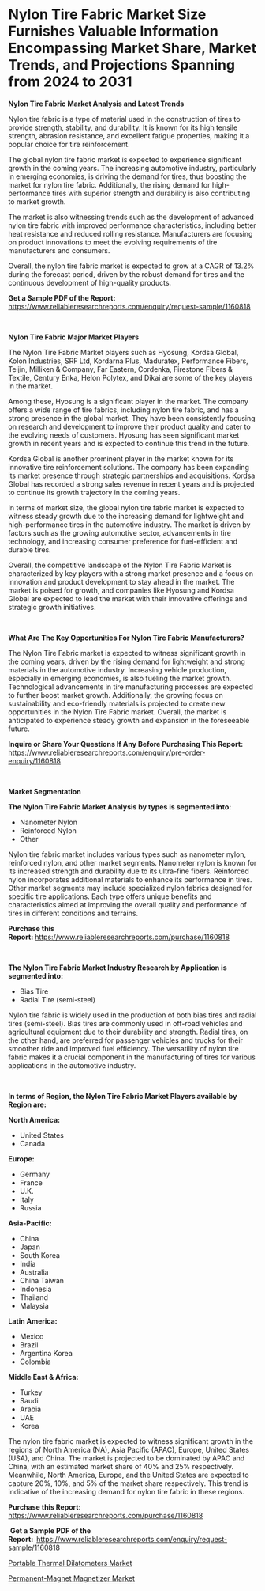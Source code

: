 <p><h1>Nylon Tire Fabric Market Size Furnishes Valuable Information Encompassing Market Share, Market Trends, and Projections Spanning from 2024 to 2031</h1></p><p><strong>Nylon Tire Fabric Market Analysis and Latest Trends</strong></p>
<p><p>Nylon tire fabric is a type of material used in the construction of tires to provide strength, stability, and durability. It is known for its high tensile strength, abrasion resistance, and excellent fatigue properties, making it a popular choice for tire reinforcement.</p><p>The global nylon tire fabric market is expected to experience significant growth in the coming years. The increasing automotive industry, particularly in emerging economies, is driving the demand for tires, thus boosting the market for nylon tire fabric. Additionally, the rising demand for high-performance tires with superior strength and durability is also contributing to market growth.</p><p>The market is also witnessing trends such as the development of advanced nylon tire fabric with improved performance characteristics, including better heat resistance and reduced rolling resistance. Manufacturers are focusing on product innovations to meet the evolving requirements of tire manufacturers and consumers.</p><p>Overall, the nylon tire fabric market is expected to grow at a CAGR of 13.2% during the forecast period, driven by the robust demand for tires and the continuous development of high-quality products.</p></p>
<p><strong>Get a Sample PDF of the Report:&nbsp;</strong> <a href="https://www.reliableresearchreports.com/enquiry/request-sample/1160818">https://www.reliableresearchreports.com/enquiry/request-sample/1160818</a></p>
<p>&nbsp;</p>
<p><strong>Nylon Tire Fabric Major Market Players</strong></p>
<p><p>The Nylon Tire Fabric Market players such as Hyosung, Kordsa Global, Kolon Industries, SRF Ltd, Kordarna Plus, Maduratex, Performance Fibers, Teijin, Milliken & Company, Far Eastern, Cordenka, Firestone Fibers & Textile, Century Enka, Helon Polytex, and Dikai are some of the key players in the market.</p><p>Among these, Hyosung is a significant player in the market. The company offers a wide range of tire fabrics, including nylon tire fabric, and has a strong presence in the global market. They have been consistently focusing on research and development to improve their product quality and cater to the evolving needs of customers. Hyosung has seen significant market growth in recent years and is expected to continue this trend in the future.</p><p>Kordsa Global is another prominent player in the market known for its innovative tire reinforcement solutions. The company has been expanding its market presence through strategic partnerships and acquisitions. Kordsa Global has recorded a strong sales revenue in recent years and is projected to continue its growth trajectory in the coming years.</p><p>In terms of market size, the global nylon tire fabric market is expected to witness steady growth due to the increasing demand for lightweight and high-performance tires in the automotive industry. The market is driven by factors such as the growing automotive sector, advancements in tire technology, and increasing consumer preference for fuel-efficient and durable tires.</p><p>Overall, the competitive landscape of the Nylon Tire Fabric Market is characterized by key players with a strong market presence and a focus on innovation and product development to stay ahead in the market. The market is poised for growth, and companies like Hyosung and Kordsa Global are expected to lead the market with their innovative offerings and strategic growth initiatives.</p></p>
<p>&nbsp;</p>
<p><strong>What Are The Key Opportunities For Nylon Tire Fabric Manufacturers?</strong></p>
<p><p>The Nylon Tire Fabric market is expected to witness significant growth in the coming years, driven by the rising demand for lightweight and strong materials in the automotive industry. Increasing vehicle production, especially in emerging economies, is also fueling the market growth. Technological advancements in tire manufacturing processes are expected to further boost market growth. Additionally, the growing focus on sustainability and eco-friendly materials is projected to create new opportunities in the Nylon Tire Fabric market. Overall, the market is anticipated to experience steady growth and expansion in the foreseeable future.</p></p>
<p><strong>Inquire or Share Your Questions If Any Before Purchasing This Report:</strong> <a href="https://www.reliableresearchreports.com/enquiry/pre-order-enquiry/1160818">https://www.reliableresearchreports.com/enquiry/pre-order-enquiry/1160818</a></p>
<p>&nbsp;</p>
<p><strong>Market Segmentation</strong></p>
<p><strong>The Nylon Tire Fabric Market Analysis by types is segmented into:</strong></p>
<p><ul><li>Nanometer Nylon</li><li>Reinforced Nylon</li><li>Other</li></ul></p>
<p><p>Nylon tire fabric market includes various types such as nanometer nylon, reinforced nylon, and other market segments. Nanometer nylon is known for its increased strength and durability due to its ultra-fine fibers. Reinforced nylon incorporates additional materials to enhance its performance in tires. Other market segments may include specialized nylon fabrics designed for specific tire applications. Each type offers unique benefits and characteristics aimed at improving the overall quality and performance of tires in different conditions and terrains.</p></p>
<p><strong>Purchase this Report:&nbsp;</strong><a href="https://www.reliableresearchreports.com/purchase/1160818">https://www.reliableresearchreports.com/purchase/1160818</a></p>
<p>&nbsp;</p>
<p><strong>The Nylon Tire Fabric Market Industry Research by Application is segmented into:</strong></p>
<p><ul><li>Bias Tire</li><li>Radial Tire (semi-steel)</li></ul></p>
<p><p>Nylon tire fabric is widely used in the production of both bias tires and radial tires (semi-steel). Bias tires are commonly used in off-road vehicles and agricultural equipment due to their durability and strength. Radial tires, on the other hand, are preferred for passenger vehicles and trucks for their smoother ride and improved fuel efficiency. The versatility of nylon tire fabric makes it a crucial component in the manufacturing of tires for various applications in the automotive industry.</p></p>
<p>&nbsp;</p>
<p><strong>In terms of Region, the Nylon Tire Fabric Market Players available by Region are:</strong></p>
<p>
    <p> <strong> North America: </strong>
        <ul>
            <li>United States</li>
            <li>Canada</li>
        </ul>
        </p> 
    <p> <strong> Europe: </strong>
        <ul>
            <li>Germany</li>
            <li>France</li>
            <li>U.K.</li>
            <li>Italy</li>
            <li>Russia</li>
        </ul>
        </p> 
    <p> <strong> Asia-Pacific: </strong>
        <ul>
            <li>China</li>
            <li>Japan</li>
            <li>South Korea</li>
            <li>India</li>
            <li>Australia</li>
            <li>China Taiwan</li>
            <li>Indonesia</li>
            <li>Thailand</li>
            <li>Malaysia</li>
        </ul>
        </p> 
    <p> <strong> Latin America: </strong>
        <ul>
            <li>Mexico</li>
            <li>Brazil</li>
            <li>Argentina Korea</li>
            <li>Colombia</li>
        </ul>
        </p> 
    <p> <strong> Middle East & Africa: </strong>
        <ul>
            <li>Turkey</li>
            <li>Saudi</li>
            <li>Arabia</li>
            <li>UAE</li>
            <li>Korea</li>
        </ul>
    </p>
    </p>
<p><p>The nylon tire fabric market is expected to witness significant growth in the regions of North America (NA), Asia Pacific (APAC), Europe, United States (USA), and China. The market is projected to be dominated by APAC and China, with an estimated market share of 40% and 25% respectively. Meanwhile, North America, Europe, and the United States are expected to capture 20%, 10%, and 5% of the market share respectively. This trend is indicative of the increasing demand for nylon tire fabric in these regions.</p></p>
<p><strong>Purchase this Report: </strong><a href="https://www.reliableresearchreports.com/purchase/1160818">https://www.reliableresearchreports.com/purchase/1160818</a></p>
<p>&nbsp;<strong>Get a Sample PDF of the Report:&nbsp;&nbsp;</strong><a href="https://www.reliableresearchreports.com/enquiry/request-sample/1160818">https://www.reliableresearchreports.com/enquiry/request-sample/1160818</a></p>
<p><strong></strong></p>
<p><p><a href="https://github.com/mancsybtousav/Market-Research-Report-List-1/blob/main/portable-thermal-dilatometers-market.md">Portable Thermal Dilatometers Market</a></p><p><a href="https://github.com/AKSHATREPORTPRIME/Market-Research-Report-List-3/blob/main/permanent-magnet-magnetizer-market.md">Permanent-Magnet Magnetizer Market</a></p></p>
